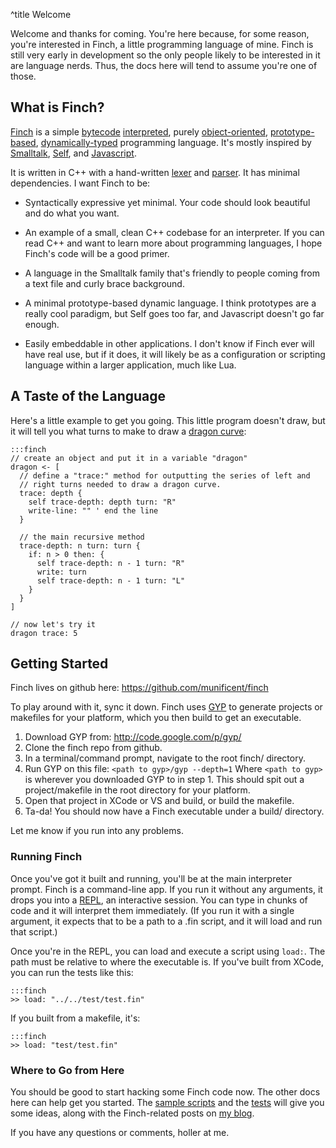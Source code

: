 ^title Welcome

Welcome and thanks for coming. You're here because, for some reason, you're interested in Finch, a little programming language of mine. Finch is still very early in development so the only people likely to be interested in it are language nerds. Thus, the docs here will tend to assume you're one of those.

## What is Finch?

[Finch](http://github.com/munificent/finch/) is a simple [bytecode](http://en.wikipedia.org/wiki/Bytecode) [interpreted](http://en.wikipedia.org/wiki/Interpreted_language), purely [object-oriented](http://en.wikipedia.org/wiki/Object-oriented_programming), [prototype-based](http://en.wikipedia.org/wiki/Prototype-based_programming), [dynamically-typed](http://en.wikipedia.org/wiki/Dynamic_programming_language) programming language. It's mostly inspired by [Smalltalk](http://www.smalltalk.org/main/), [Self](http://selflanguage.org/), and [Javascript](https://developer.mozilla.org/en/About_JavaScript).

It is written in C++ with a hand-written [lexer](https://github.com/munificent/finch/blob/master/src/Syntax/Lexer.h) and [parser](https://github.com/munificent/finch/blob/master/src/Syntax/FinchParser.h). It has minimal dependencies. I want Finch to be:

*   Syntactically expressive yet minimal. Your code should look beautiful and
    do what you want.

*   An example of a small, clean C++ codebase for an interpreter. If you can
    read C++ and want to learn more about programming languages, I hope Finch's
    code will be a good primer.

*   A language in the Smalltalk family that's friendly to people coming from a
    text file and curly brace background.

*   A minimal prototype-based dynamic language. I think prototypes are a really
    cool paradigm, but Self goes too far, and Javascript doesn't go far enough.

*   Easily embeddable in other applications. I don't know if Finch ever will
    have real use, but if it does, it will likely be as a configuration or
    scripting language within a larger application, much like Lua.

## A Taste of the Language

Here's a little example to get you going. This little program doesn't draw, but it will tell you what turns to make to draw a [dragon curve](http://en.wikipedia.org/wiki/Dragon_curve):

    :::finch
    // create an object and put it in a variable "dragon"
    dragon <- [
      // define a "trace:" method for outputting the series of left and
      // right turns needed to draw a dragon curve.
      trace: depth {
        self trace-depth: depth turn: "R"
        write-line: "" ' end the line
      }

      // the main recursive method
      trace-depth: n turn: turn {
        if: n > 0 then: {
          self trace-depth: n - 1 turn: "R"
          write: turn
          self trace-depth: n - 1 turn: "L"
        }
      }
    ]

    // now let's try it
    dragon trace: 5

## Getting Started

Finch lives on github here: https://github.com/munificent/finch

To play around with it, sync it down. Finch uses [GYP][] to generate projects or
makefiles for your platform, which you then build to get an executable.

1. Download GYP from: http://code.google.com/p/gyp/
2. Clone the finch repo from github.
3. In a terminal/command prompt, navigate to the root finch/ directory.
4. Run GYP on this file: `<path to gyp>/gyp --depth=1`
   Where `<path to gyp>` is wherever you downloaded GYP to in step 1.
   This should spit out a project/makefile in the root directory for your
   platform.
5. Open that project in XCode or VS and build, or build the makefile.
6. Ta-da! You should now have a Finch executable under a build/ directory.

Let me know if you run into any problems.

[gyp]: http://code.google.com/p/gyp/

### Running Finch

Once you've got it built and running, you'll be at the main interpreter prompt. Finch is a command-line app. If you run it without any arguments, it drops you into a [REPL](http://en.wikipedia.org/wiki/REPL), an interactive session. You can type in chunks of code and it will interpret them immediately. (If you run it with a single argument, it expects that to be a path to a .fin script, and it will load and run that script.)

Once you're in the REPL, you can load and execute a script using <code>load:</code>. The path must be relative to where the executable is. If you've built from XCode, you can run the tests like this:

    :::finch
    >> load: "../../test/test.fin"

If you built from a makefile, it's:

    :::finch
    >> load: "test/test.fin"

### Where to Go from Here

You should be good to start hacking some Finch code now. The other docs here can help get you started. The [sample scripts](https://github.com/munificent/finch/tree/master/sample) and the [tests](https://github.com/munificent/finch/tree/master/test) will give you some ideas, along with the Finch-related posts on [my blog](http://journal.stuffwithstuff.com/category/finch/).

If you have any questions or comments, holler at me.